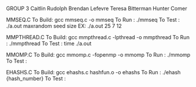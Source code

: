 GROUP 3
	Caitlin Rudolph
	Brendan Lefevre
	Teresa Bitterman
	Hunter Comer
	
MMSEQ.C
	To Build: gcc mmseq.c -o mmseq
	To Run  : ./mmseq
	To Test : ./a.out maxrandom seed size
		  EX: ./a.out 25 7 12
	

MMPTHREAD.C
	To Build: gcc mmpthread.c -lpthread -o mmpthread
	To Run  : ./mmpthread
	To Test : time ./a.out


MMOMP.C
	To Build: gcc mmomp.c -fopenmp -o mmomp
	To Run  : ./mmomp
	To Test :


EHASHS.C
	To Build: gcc ehashs.c hashfun.o -o ehashs
	To Run  : ./ehash {hash_number}
	To Test :